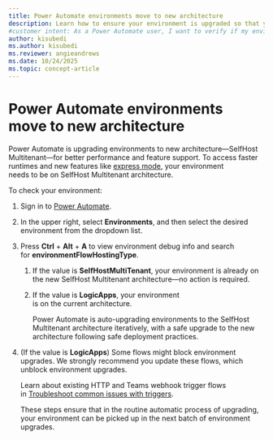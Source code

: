 ```yaml
---
title: Power Automate environments move to new architecture
description: Learn how to ensure your environment is upgraded so that you can access faster runtimes and new features in Power Automate.
#customer intent: As a Power Automate user, I want to verify if my environment is on the most current architecture so that I can access faster runtimes and new features.
author: kisubedi
ms.author: kisubedi
ms.reviewer: angieandrews
ms.date: 10/24/2025
ms.topic: concept-article
---
```


# Power Automate environments move to new architecture

Power Automate is upgrading environments to new architecture&mdash;SelfHost Multitenant&mdash;for better performance and feature support. To access faster runtimes and new features like [express mode](/microsoft-copilot-studio/agent-flow-express-mode), your environment needs to be on SelfHost Multitenant architecture.

To check your environment:

1. Sign in to [Power Automate](https://make.powerautomate.com/).
1. In the upper right, select **Environments**, and then select the desired environment from the dropdown list.
1.  Press **Ctrl** + **Alt** + **A** to view environment debug info and search for **environmentFlowHostingType**.

    1. If the value is **SelfHostMultiTenant**, your environment is already on the new SelfHost Multitenant architecture&mdash;no action is required.
    1. If the value is **LogicApps**, your environment is on the current architecture.

        Power Automate is auto-upgrading environments to the SelfHost Multitenant architecture iteratively, with a safe upgrade to the new architecture following safe deployment practices.

1. (If the value is **LogicApps**) Some flows might block environment upgrades. We strongly recommend you update these flows, which unblock environment upgrades.

    Learn about existing HTTP and Teams webhook trigger flows in [Troubleshoot common issues with triggers](/troubleshoot/power-platform/power-automate/flow-run-issues/triggers-troubleshoot?tabs=new-designer#changes-to-http-or-teams-webhook-trigger-flows).

    These steps ensure that in the routine automatic process of upgrading, your environment can be picked up in the next batch of environment upgrades.
